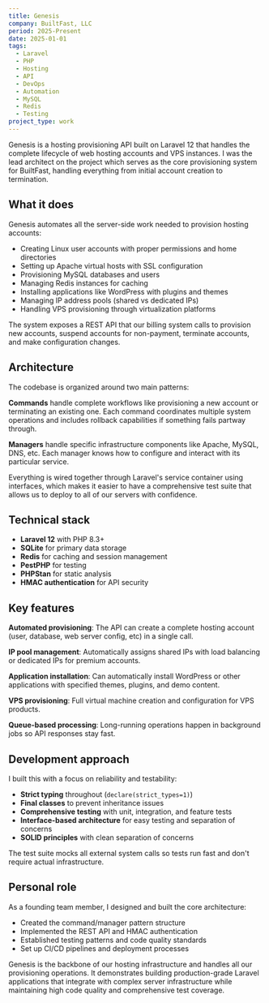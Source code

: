 ```yaml
---
title: Genesis
company: BuiltFast, LLC
period: 2025-Present
date: 2025-01-01
tags:
  - Laravel
  - PHP
  - Hosting
  - API
  - DevOps
  - Automation
  - MySQL
  - Redis
  - Testing
project_type: work
---
```


Genesis is a hosting provisioning API built on Laravel 12 that handles the
complete lifecycle of web hosting accounts and VPS instances. I was the lead
architect on the project which serves as the core provisioning system for
BuiltFast, handling everything from initial account creation to
termination.

## What it does

Genesis automates all the server-side work needed to provision hosting accounts:

- Creating Linux user accounts with proper permissions and home directories
- Setting up Apache virtual hosts with SSL configuration
- Provisioning MySQL databases and users
- Managing Redis instances for caching
- Installing applications like WordPress with plugins and themes
- Managing IP address pools (shared vs dedicated IPs)
- Handling VPS provisioning through virtualization platforms

The system exposes a REST API that our billing system calls to provision new
accounts, suspend accounts for non-payment, terminate accounts, and make
configuration changes.

## Architecture

The codebase is organized around two main patterns:

**Commands** handle complete workflows like provisioning a new account or
terminating an existing one. Each command coordinates multiple system
operations and includes rollback capabilities if something fails partway
through.

**Managers** handle specific infrastructure components like Apache, MySQL,
DNS, etc. Each manager knows how to configure and interact with its particular
service.

Everything is wired together through Laravel's service container using
interfaces, which makes it easier to have a comprehensive test suite that
allows us to deploy to all of our servers with confidence.

## Technical stack

- **Laravel 12** with PHP 8.3+
- **SQLite** for primary data storage
- **Redis** for caching and session management
- **PestPHP** for testing
- **PHPStan** for static analysis
- **HMAC authentication** for API security

## Key features

**Automated provisioning**: The API can create a complete hosting account
(user, database, web server config, etc) in a single call.

**IP pool management**: Automatically assigns shared IPs with load balancing
or dedicated IPs for premium accounts.

**Application installation**: Can automatically install WordPress or other
applications with specified themes, plugins, and demo content.

**VPS provisioning**: Full virtual machine creation and configuration for VPS
products.

**Queue-based processing**: Long-running operations happen in background jobs
so API responses stay fast.

## Development approach

I built this with a focus on reliability and testability:

- **Strict typing** throughout (`declare(strict_types=1)`)
- **Final classes** to prevent inheritance issues
- **Comprehensive testing** with unit, integration, and feature tests
- **Interface-based architecture** for easy testing and separation of concerns
- **SOLID principles** with clean separation of concerns

The test suite mocks all external system calls so tests run fast and don't
require actual infrastructure.

## Personal role

As a founding team member, I designed and built the core architecture:

- Created the command/manager pattern structure
- Implemented the REST API and HMAC authentication
- Established testing patterns and code quality standards
- Set up CI/CD pipelines and deployment processes

Genesis is the backbone of our hosting infrastructure and handles all our
provisioning operations. It demonstrates building production-grade Laravel
applications that integrate with complex server infrastructure while
maintaining high code quality and comprehensive test coverage.
